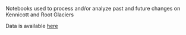 Notebooks used to process and/or analyze past and future changes on Kennicott and Root Glaciers

Data is available [here](doi.org/10.5281/zenodo.14079973)
